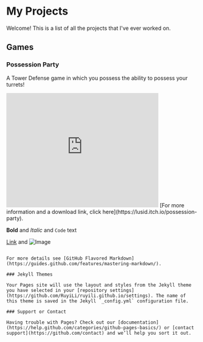 # My Projects

Welcome! This is a list of all the projects that I've ever worked on.

## Games

### Possession Party
A Tower Defense game in which you possess the ability to possess your turrets!
<iframe src="https://ruyili.github.io/jekyll-slideshow/slides/possessionparty" width="400px" height="300px" style="border: none;"></iframe>
[For more information and a download link, click here](https://lusid.itch.io/possession-party).

**Bold** and _Italic_ and `Code` text

[Link](url) and ![Image](src)
```

For more details see [GitHub Flavored Markdown](https://guides.github.com/features/mastering-markdown/).

### Jekyll Themes

Your Pages site will use the layout and styles from the Jekyll theme you have selected in your [repository settings](https://github.com/RuyiLi/ruyili.github.io/settings). The name of this theme is saved in the Jekyll `_config.yml` configuration file.

### Support or Contact

Having trouble with Pages? Check out our [documentation](https://help.github.com/categories/github-pages-basics/) or [contact support](https://github.com/contact) and we’ll help you sort it out.
